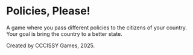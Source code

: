 # Policies, Please!

A game where you pass different policies to the citizens of your country. Your goal is bring the country to a better state.

Created by CCCISSY Games, 2025.

